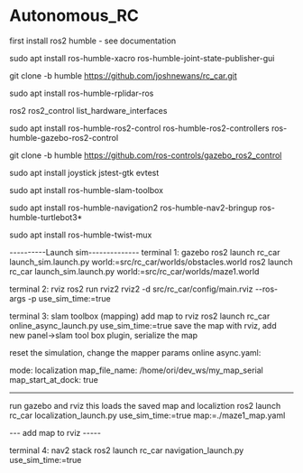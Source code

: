 # Autonomous_RC


first install ros2 humble - see documentation 

sudo apt install ros-humble-xacro ros-humble-joint-state-publisher-gui

git clone -b humble https://github.com/joshnewans/rc_car.git

sudo apt install ros-humble-rplidar-ros

ros2 ros2_control list_hardware_interfaces


sudo apt install ros-humble-ros2-control ros-humble-ros2-controllers ros-humble-gazebo-ros2-control

git clone -b humble https://github.com/ros-controls/gazebo_ros2_control

sudo apt install joystick jstest-gtk evtest 

sudo apt install ros-humble-slam-toolbox

sudo apt install ros-humble-navigation2 ros-humble-nav2-bringup ros-humble-turtlebot3*

sudo apt install ros-humble-twist-mux


----------Launch sim--------------
terminal 1: gazebo
ros2 launch rc_car launch_sim.launch.py world:=src/rc_car/worlds/obstacles.world
ros2 launch rc_car launch_sim.launch.py world:=src/rc_car/worlds/maze1.world


terminal 2: rviz
ros2 run rviz2 rviz2 -d src/rc_car/config/main.rviz --ros-args -p use_sim_time:=true


terminal 3: slam toolbox (mapping)
add map to rviz
ros2 launch rc_car online_async_launch.py use_sim_time:=true
save the map with rviz, add new panel->slam tool box plugin, serialize the map

reset the simulation, 
change the mapper params online async.yaml:

mode: localization
map_file_name: /home/ori/dev_ws/my_map_serial
map_start_at_dock: true

---------------
run gazebo and rviz
this loads the saved map and localiztion
ros2 launch rc_car localization_launch.py use_sim_time:=true map:=./maze1_map.yaml 



--- add map to rviz -----

terminal 4: nav2 stack
ros2 launch rc_car navigation_launch.py use_sim_time:=true

